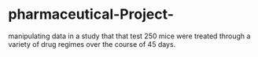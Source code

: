 # pharmaceutical-Project-
manipulating data in a study that that test 250 mice were treated through a variety of drug regimes over the course of 45 days.
